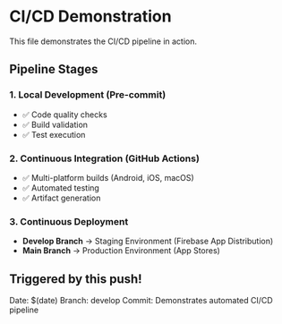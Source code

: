 # CI/CD Demonstration

This file demonstrates the CI/CD pipeline in action.

## Pipeline Stages

### 1. Local Development (Pre-commit)
- ✅ Code quality checks
- ✅ Build validation  
- ✅ Test execution

### 2. Continuous Integration (GitHub Actions)
- ✅ Multi-platform builds (Android, iOS, macOS)
- ✅ Automated testing
- ✅ Artifact generation

### 3. Continuous Deployment
- **Develop Branch** → Staging Environment (Firebase App Distribution)
- **Main Branch** → Production Environment (App Stores)

## Triggered by this push!
Date: $(date)
Branch: develop
Commit: Demonstrates automated CI/CD pipeline